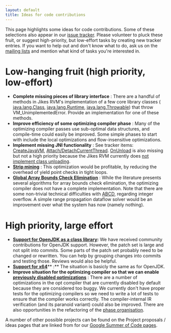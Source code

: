 ```yaml
--- 
layout: default 
title: Ideas for code contributions
---
```


This page highlights some ideas for code contributions. Some of these selections also appear in our [issue tracker](Issue-Tracker.html). Please volunteer to pluck these fruit, or suggest high-priority, but low-effort tasks by creating new tracker entries. If you want to help out and don't know what to do, ask us on the [mailing lists](Mailing-Lists.html) and mention what kind of tasks you're interested in.

# Low-hanging fruit (high priority, low-effort)

- **Complete missing pieces of library interface** : There are a handful of methods in Jikes RVM's implementation of a few core library classes ( [java.lang.Class](http://www.sourceforge.net/support/tracker.php?aid=1147437), [java.lang.Runtime](http://sourceforge.net/tracker/index.php?func=detail&aid=1147439&group_id=128805&atid=712768), [java.lang.Throwable](http://www.sourceforge.net/support/tracker.php?aid=1147440)) that throw VM\_UnimplementedError. Provide an implementation for one of these methods.
- **Improve efficiency of some optimizing compiler phase** : Many of the optimizing compiler passes use sub-optimal data structures, and compile-time could easily be improved. Some simple phases to start with include the local optimizations and flow-insensitive optimizations.
- **Implement missing JNI functionality** : See tracker items: [CreateJavaVM](http://jira.codehaus.org/browse/RVM-565), [Attach/DetachCurrentThread](http://jira.codehaus.org/browse/RVM-566). [OnUnload](http://jira.codehaus.org/browse/RVM-119) is also missing but not a high priority because the Jikes RVM currently does [not implement class unloading](http://jira.codehaus.org/browse/RVM-324).
- **[Strip mining](http://jira.codehaus.org/browse/RVM-567)** : This optimization would be profitable, by reducing the overhead of yield point checks in tight loops.
- **[Global Array Bounds Check Elimination](http://jira.codehaus.org/browse/RVM-564)** : While the literature presents several algorithms for array bounds check elimination, the optimizing compiler does not have a complete implementation. Note that there are some non-trivial technical difficulties with [ABCD](http://dl.acm.org/citation.cfm?id=358438.349342), regarding integer overflow. A simple range propagation dataflow solver would be an improvement over what the system has now (namely nothing).

# High priority, large effort

- **[Support for OpenJDK as a class library](http://docs.codehaus.org/jira.codehaus.org/browse/RVM-549):** We have received community contributions for OpenJDK support. However, the patch set is large and not split into commits. Some parts of the patch set probably need to be changed or rewritten. You can help by grouping changes into commits and testing those. Reviews would also be helpful.
- **[Support for x64](http://jira.codehaus.org/browse/RVM-977)**** :** The situation is basicly the same as for OpenJDK.
- **Improve situation for the optimizing compiler so that we can enable [previously disabled optimizations](http://jira.codehaus.org/browse/RVM-656)** : There are a number of optimizations in the opt compiler that are currently disabled by default because they are considered too buggy. We currently don't have proper tests for the optimizing compilers so we need to write a lot of tests to ensure that the compiler works correctly. The compiler-internal IR verification (and its paranoid variant) could also be improved. There are also opportunities in the refactoring of the [phase organisation](http://jira.codehaus.org/browse/RVM-239).

A number of other possible projects can be found on the Project proposals / ideas pages that are linked from for our [Google Summer of Code pages](http://docs.codehaus.org/display/RVM/Google+Summer+of+Code).

